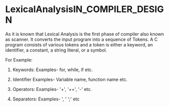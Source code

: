 # LexicalAnalysisIN_COMPILER_DESIGN

As it is known that Lexical Analysis is the first phase of compiler also known as scanner. It converts the input program into a sequence of Tokens. 
A C program consists of various tokens and a token is either a keyword, an identifier, a constant, a string literal, or a symbol.


For Example: 
1) Keywords: 
Examples- for, while, if etc.

2) Identifier
Examples- Variable name, function name etc.

3) Operators:
Examples- '+', '++', '-' etc.

4) Separators:
Examples- ', ' ';' etc
